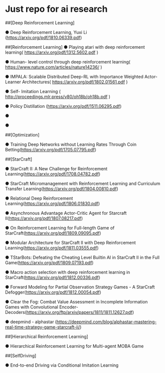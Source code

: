 # Just repo for ai research
##[Deep Reinforcement Learning]

● Deep Reinforcement Learning, Yuxi Li (https://arxiv.org/pdf/1810.06339.pdf)

##[Reinforcement Learning]
● Playing atari with deep reinforcement learning( https://arxiv.org/pdf/1312.5602.pdf )

● Human- level control through deep reinforcement learning( https://www.nature.com/articles/nature14236/ )

● IMPALA: Scalable Distributed Deep-RL with Importance Weighted Actor-Learner Architectures( https://arxiv.org/pdf/1802.01561.pdf )

● Self- Imitation Learning ( http://proceedings.mlr.press/v80/oh18b/oh18b.pdf )

● Policy Distillation (https://arxiv.org/pdf/1511.06295.pdf)

● 

● 


##[Optimization]

● Training Deep Networks without Learning Rates Through Coin Betting(https://arxiv.org/pdf/1705.07795.pdf)


##[StarCraft]

● StarCraft II: A New Challenge for Reinforcement Learning(https://arxiv.org/pdf/1708.04782.pdf)

● StarCraft Micromanagement with Reinforcement Learning and Curriculum Transfer Learning(https://arxiv.org/pdf/1804.00810.pdf)

● Relational Deep Reinforcement Learning(https://arxiv.org/pdf/1806.01830.pdf)

● Asynchronous Advantage Actor-Critic Agent for Starcraft II(https://arxiv.org/pdf/1807.08217.pdf)

● On Reinforcement Learning for Full-length Game of StarCraft(https://arxiv.org/pdf/1809.09095.pdf)

● Modular Architecture for StarCraft II with Deep Reinforcement Learning(https://arxiv.org/pdf/1811.03555.pdf)

● TStarBots: Defeating the Cheating Level Builtin AI in StarCraft II in the Full Game(https://arxiv.org/pdf/1809.07193.pdf)

● Macro action selection with deep reinforcement learning in StarCraft(https://arxiv.org/pdf/1812.00336.pdf)

● Forward Modeling for Partial Observation Strategy Games - A StarCraft Defogger(https://arxiv.org/pdf/1812.00054.pdf)

● Clear the Fog: Combat Value Assessment in Incomplete Information Games with Convolutional Encoder-Decoders(https://arxiv.org/ftp/arxiv/papers/1811/1811.12627.pdf)

● deepmind - alphastar (https://deepmind.com/blog/alphastar-mastering-real-time-strategy-game-starcraft-ii/)


##[Hierarchical Reinforcement Learning]

● Hierarchical Reinforcement Learning for Multi-agent MOBA Game


##[SelfDriving]

● End-to-end Driving via Conditional Imitation Learning
